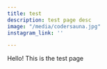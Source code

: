 ```yaml
---
title: test
description: test page desc
image: "/media/codersauna.jpg"
instagram_link: ''

---
```

Hello! This is the test page
